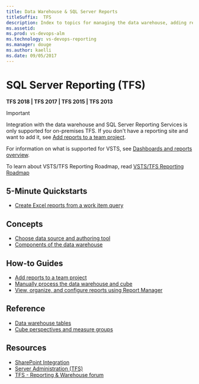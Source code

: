 ```yaml
---
title: Data Warehouse & SQL Server Reports  
titleSuffix:  TFS
description: Index to topics for managing the data warehouse, adding reports, and viewing SQL Server reports 
ms.assetid:  
ms.prod: vs-devops-alm
ms.technology: vs-devops-reporting
ms.manager: douge
ms.author: kaelli
ms.date: 09/05/2017
---
```


# SQL Server Reporting (TFS)   

**TFS 2018 | TFS 2017 | TFS 2015 | TFS 2013**  

> [!IMPORTANT]  
> Integration with the data warehouse and SQL Server Reporting Services is only supported for on-premises TFS. If you don't have a reporting site and want to add it, see [Add reports to a team project](../admin/add-reports-to-a-team-project.md?toc=/vsts/report/sql-reports/toc.json).  
> 
> For information on what is supported for VSTS, see [Dashboards and reports overview](../dashboards/overview.md?toc=/vsts/report/sql-reports/toc.json&bc=/vsts/report/sql-reports/breadcrumb/toc.json). 

To learn about VSTS/TFS Reporting Roadmap, read [VSTS/TFS Reporting Roadmap](./reporting-roadmap.md) 


## 5-Minute Quickstarts  
- [Create Excel reports from a work item query](../excel/create-status-and-trend-excel-reports.md?toc=/vsts/report/sql-reports/toc.json&bc=/vsts/report/sql-reports/breadcrumb/toc.json)  


## Concepts 

- [Choose data source and authoring tool](../dashboards/choose-source-data-authoring-tool.md?toc=/vsts/report/sql-reports/toc.json&bc=/vsts/report/sql-reports/breadcrumb/toc.json)
- [Components of the data warehouse](components-data-warehouse.md?toc=/vsts/report/sql-reports/toc.json&bc=/vsts/report/sql-reports/breadcrumb/toc.json)  

## How-to Guides

- [Add reports to a team project](../admin/add-reports-to-a-team-project.md?toc=/vsts/report/sql-reports/toc.json&bc=/vsts/report/sql-reports/breadcrumb/toc.json)
- [Manually process the data warehouse and cube](../admin/manually-process-data-warehouse-and-cube.md?toc=/vsts/report/sql-reports/toc.json&bc=/vsts/report/sql-reports/breadcrumb/toc.json)
- [View, organize, and configure reports using Report Manager](../admin/view-organize-configure-reports-using-report-manager.md?toc=/vsts/report/sql-reports/toc.json&bc=/vsts/report/sql-reports/breadcrumb/toc.json)

  
## Reference

- [Data warehouse tables](table-reference-relational-warehouse-database.md)
- [Cube perspectives and measure groups](perspective-measure-groups-cube.md)


## Resources
- [SharePoint Integration](../sharepoint-dashboards/index.md)
- [Server Administration (TFS)](../../tfs-server/index.md)
- [TFS - Reporting & Warehouse forum](https://social.msdn.microsoft.com/Forums/vstudio/home?forum=tfsreporting)
